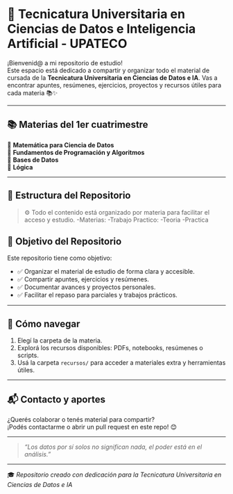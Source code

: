 # 🧠 Tecnicatura Universitaria en Ciencias de Datos e Inteligencia Artificial - UPATECO

¡Bienvenid@ a mi repositorio de estudio!  
Este espacio está dedicado a compartir y organizar todo el material de cursada de la **Tecnicatura Universitaria en Ciencias de Datos e IA**. Vas a encontrar apuntes, resúmenes, ejercicios, proyectos y recursos útiles para cada materia 📚✨

---

## 📚 Materias del 1er cuatrimestre

📘 **Matemática para Ciencia de Datos**  
📗 **Fundamentos de Programación y Algoritmos**  
📙 **Bases de Datos**  
📕 **Lógica**

---

## 📂 Estructura del Repositorio
> ⚙️ Todo el contenido está organizado por materia para facilitar el acceso y estudio.
-Materias:
    -Trabajo Practico:
        -Teoria
        -Practica

## 🎯 Objetivo del Repositorio

Este repositorio tiene como objetivo:

- ✅ Organizar el material de estudio de forma clara y accesible.
- ✅ Compartir apuntes, ejercicios y resúmenes.
- ✅ Documentar avances y proyectos personales.
- ✅ Facilitar el repaso para parciales y trabajos prácticos.

---

## 🧭 Cómo navegar

1. Elegí la carpeta de la materia.
2. Explorá los recursos disponibles: PDFs, notebooks, resúmenes o scripts.
3. Usá la carpeta `recursos/` para acceder a materiales extra y herramientas útiles.

---

## 📬 Contacto y aportes

¿Querés colaborar o tenés material para compartir?  
¡Podés contactarme o abrir un pull request en este repo! 😊

---

> _“Los datos por sí solos no significan nada, el poder está en el análisis.”_

---

🎓 *Repositorio creado con dedicación para la Tecnicatura Universitaria en Ciencias de Datos e IA*
